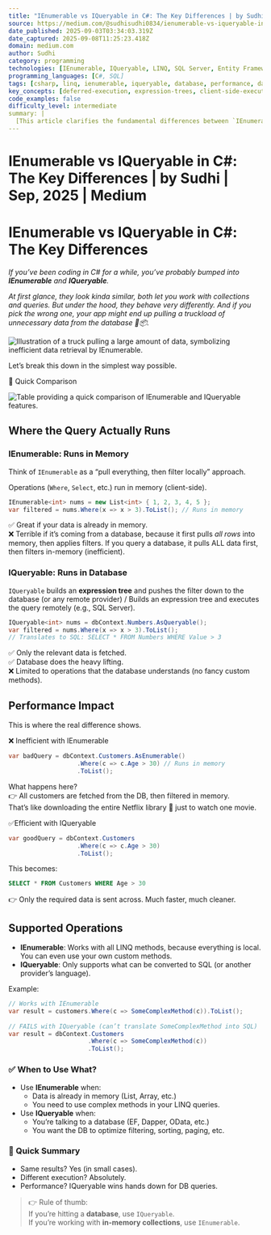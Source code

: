 ```yaml
---
title: "IEnumerable vs IQueryable in C#: The Key Differences | by Sudhi | Sep, 2025 | Medium"
source: https://medium.com/@sudhisudhi0834/ienumerable-vs-iqueryable-in-c-the-key-differences-a0642f3b63ac
date_published: 2025-09-03T03:34:03.319Z
date_captured: 2025-09-08T11:25:23.418Z
domain: medium.com
author: Sudhi
category: programming
technologies: [IEnumerable, IQueryable, LINQ, SQL Server, Entity Framework, Dapper, OData, .NET]
programming_languages: [C#, SQL]
tags: [csharp, linq, ienumerable, iqueryable, database, performance, data-access, dotnet, deferred-execution, expression-trees]
key_concepts: [deferred-execution, expression-trees, client-side-execution, server-side-execution, query-optimization, in-memory-processing, database-querying, linq-providers]
code_examples: false
difficulty_level: intermediate
summary: |
  [This article clarifies the fundamental differences between `IEnumerable` and `IQueryable` in C#, two interfaces commonly used for working with collections and queries. It highlights that `IEnumerable` executes queries in memory, fetching all data before filtering, which can be inefficient for database operations. In contrast, `IQueryable` builds an expression tree to push query logic down to the data source (like a database), ensuring only relevant data is retrieved. The article emphasizes the significant performance impact of choosing the correct interface, especially when interacting with databases, and provides clear guidelines on when to use each for optimal application efficiency.]
---
```

# IEnumerable vs IQueryable in C#: The Key Differences | by Sudhi | Sep, 2025 | Medium

# IEnumerable vs IQueryable in C#: The Key Differences

_If you’ve been coding in C# for a while, you’ve probably bumped into_ **_IEnumerable_** _and_ **_IQueryable_**_._

_At first glance, they look kinda similar, both let you work with collections and queries. But under the hood, they behave very differently. And if you pick the wrong one, your app might end up pulling a truckload of unnecessary data from the database 🚚📦._

![Illustration of a truck pulling a large amount of data, symbolizing inefficient data retrieval by IEnumerable.](https://miro.medium.com/v2/resize:fit:700/1*DT3QOvNeLaaCDSjkSNa3EQ.png)

Let’s break this down in the simplest way possible.

🔑 Quick Comparison

![Table providing a quick comparison of IEnumerable and IQueryable features.](https://miro.medium.com/v2/resize:fit:700/1*ZsNHRFNXxlC5cOUhmi2kfA.png)

## Where the Query Actually Runs

### IEnumerable: Runs in Memory

Think of `IEnumerable` as a “pull everything, then filter locally” approach.

Operations (`Where`, `Select`, etc.) run in memory (client-side).

```csharp
IEnumerable<int> nums = new List<int> { 1, 2, 3, 4, 5 };  
var filtered = nums.Where(x => x > 3).ToList(); // Runs in memory
```

✅ Great if your data is already in memory.  
❌ Terrible if it’s coming from a database, because it first pulls _all rows_ into memory, then applies filters. If you query a database, it pulls ALL data first, then filters in-memory (inefficient).

### IQueryable: Runs in Database

`IQueryable` builds an **expression tree** and pushes the filter down to the database (or any remote provider) / Builds an expression tree and executes the query remotely (e.g., SQL Server).

```csharp
IQueryable<int> nums = dbContext.Numbers.AsQueryable();  
var filtered = nums.Where(x => x > 3).ToList();   
// Translates to SQL: SELECT * FROM Numbers WHERE Value > 3
```

✅ Only the relevant data is fetched.  
✅ Database does the heavy lifting.  
❌ Limited to operations that the database understands (no fancy custom methods).

## Performance Impact

This is where the real difference shows.

❌ Inefficient with IEnumerable

```csharp
var badQuery = dbContext.Customers.AsEnumerable()  
                   .Where(c => c.Age > 30) // Runs in memory  
                   .ToList();
```

What happens here?  
👉 All customers are fetched from the DB, then filtered in memory.  
That’s like downloading the entire Netflix library 🎥 just to watch one movie.

✅Efficient with IQueryable

```csharp
var goodQuery = dbContext.Customers  
                   .Where(c => c.Age > 30)   
                   .ToList();
```

This becomes:

```sql
SELECT * FROM Customers WHERE Age > 30
```

👉 Only the required data is sent across. Much faster, much cleaner.

## Supported Operations

*   **IEnumerable**: Works with all LINQ methods, because everything is local. You can even use your own custom methods.
*   **IQueryable**: Only supports what can be converted to SQL (or another provider’s language).

Example:

```csharp
// Works with IEnumerable  
var result = customers.Where(c => SomeComplexMethod(c)).ToList();  
  
// FAILS with IQueryable (can’t translate SomeComplexMethod into SQL)  
var result = dbContext.Customers  
                      .Where(c => SomeComplexMethod(c))  
                      .ToList();
```

### ✅ When to Use What?

*   Use **IEnumerable** when:
    *   Data is already in memory (List<T>, Array, etc.)
    *   You need to use complex methods in your LINQ queries.
*   Use **IQueryable** when:
    *   You’re talking to a database (EF, Dapper, OData, etc.)
    *   You want the DB to optimize filtering, sorting, paging, etc.

### 📝 Quick Summary

*   Same results? Yes (in small cases).
*   Different execution? Absolutely.
*   Performance? IQueryable wins hands down for DB queries.

> 👉 Rule of thumb:  
> If you’re hitting a **database**, use `IQueryable`.  
> If you’re working with **in-memory collections**, use `IEnumerable`.